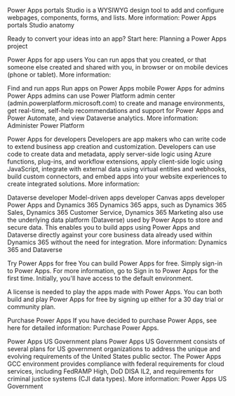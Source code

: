 Power Apps portals Studio is a WYSIWYG design tool to add and configure webpages, components, forms, and lists. More information: Power Apps portals Studio anatomy

Ready to convert your ideas into an app? Start here: Planning a Power Apps project

Power Apps for app users
You can run apps that you created, or that someone else created and shared with you, in browser or on mobile devices (phone or tablet). More information:

Find and run apps
Run apps on Power Apps mobile
Power Apps for admins
Power Apps admins can use Power Platform admin center (admin.powerplatform.microsoft.com) to create and manage environments, get real-time, self-help recommendations and support for Power Apps and Power Automate, and view Dataverse analytics. More information: Administer Power Platform

Power Apps for developers
Developers are app makers who can write code to extend business app creation and customization. Developers can use code to create data and metadata, apply server-side logic using Azure functions, plug-ins, and workflow extensions, apply client-side logic using JavaScript, integrate with external data using virtual entities and webhooks, build custom connectors, and embed apps into your website experiences to create integrated solutions. More information:

Dataverse developer
Model-driven apps developer
Canvas apps developer
Power Apps and Dynamics 365
Dynamics 365 apps, such as Dynamics 365 Sales, Dynamics 365 Customer Service, Dynamics 365 Marketing also use the underlying data platform (Dataverse) used by Power Apps to store and secure data. This enables you to build apps using Power Apps and Dataverse directly against your core business data already used within Dynamics 365 without the need for integration. More information: Dynamics 365 and Dataverse

Try Power Apps for free
You can build Power Apps for free. Simply sign-in to Power Apps. For more information, go to Sign in to Power Apps for the first time. Initially, you'll have access to the default environment.

A license is needed to play the apps made with Power Apps. You can both build and play Power Apps for free by signing up either for a 30 day trial or community plan.

Purchase Power Apps
If you have decided to purchase Power Apps, see here for detailed information: Purchase Power Apps.

Power Apps US Government plans
Power Apps US Government consists of several plans for US government organizations to address the unique and evolving requirements of the United States public sector. The Power Apps GCC environment provides compliance with federal requirements for cloud services, including FedRAMP High, DoD DISA IL2, and requirements for criminal justice systems (CJI data types). More information: Power Apps US Government
